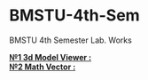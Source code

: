 # BMSTU-4th-Sem
BMSTU 4th Semester Lab. Works


[**№1 3d Model Viewer :**](https://github.com/Sakerini/BMSTU-4th-Sem/tree/master/Object-Oriented-Programming(C++)/lab_01)  
[**№2 Math Vector :**](https://github.com/Sakerini/BMSTU-4th-Sem/tree/master/Object-Oriented-Programming(C++)/lab_02)
